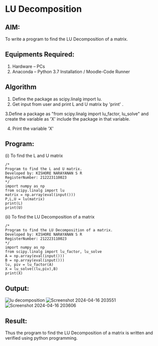 # LU Decomposition 

## AIM:
To write a program to find the LU Decomposition of a matrix.

## Equipments Required:
1. Hardware – PCs
2. Anaconda – Python 3.7 Installation / Moodle-Code Runner

## Algorithm
1. Define the package as scipy.linalg import lu.
2. Get input from user and print L and U matrix by 'print' .

 3.Define a package as "from scipy.linalg import lu_factor, lu_solve" and create the variable as 'X' include the package in that variable.

4. Print the variable 'X'

## Program:
(i) To find the L and U matrix
```
/*
Program to find the L and U matrix.
Developed by: KISHORE NARAYANAN S R
RegisterNumber: 212223110023
*/
import numpy as np
from scipy.linalg import lu
matrix = np.array(eval(input()))
P,L,U = lu(matrix)
print(L)
print(U)
```
(ii) To find the LU Decomposition of a matrix
```
/*
Program to find the LU Decomposition of a matrix.
Developed by: KISHORE NARAYANAN S R
RegisterNumber: 212223110023
*/
import numpy as np
from scipy.linalg import lu_factor, lu_solve
A = np.array(eval(input()))
B = np.array(eval(input()))
lu, piv = lu_factor(A)
X = lu_solve((lu,piv),B)
print(X)
```

## Output:
![lu decomposition]()
![Screenshot 2024-04-16 203551](https://github.com/KISHORENARAYANANSR/LU-Decomposition/assets/148202102/04f417dd-a009-4143-9ea4-8e80ba7dc4d4)
![Screenshot 2024-04-16 203606](https://github.com/KISHORENARAYANANSR/LU-Decomposition/assets/148202102/0c2bfe2a-b139-440a-a61d-bab389168d53)




## Result:
Thus the program to find the LU Decomposition of a matrix is written and verified using python programming.

